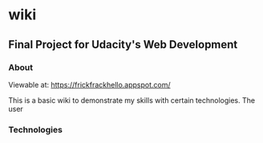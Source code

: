 wiki
====

Final Project for Udacity's Web Development
-------------------------------------------

### About ###

Viewable at: https://frickfrackhello.appspot.com/

This is a basic wiki to demonstrate my skills with certain technologies. The user 

### Technologies ###


